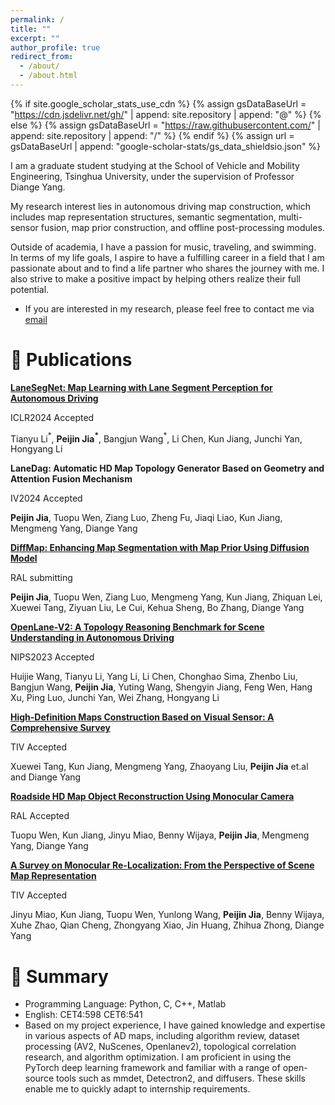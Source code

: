 ```yaml
---
permalink: /
title: ""
excerpt: ""
author_profile: true
redirect_from: 
  - /about/
  - /about.html
---
```


{% if site.google_scholar_stats_use_cdn %}
{% assign gsDataBaseUrl = "https://cdn.jsdelivr.net/gh/" | append: site.repository | append: "@" %}
{% else %}
{% assign gsDataBaseUrl = "https://raw.githubusercontent.com/" | append: site.repository | append: "/" %}
{% endif %}
{% assign url = gsDataBaseUrl | append: "google-scholar-stats/gs_data_shieldsio.json" %}

<span class='anchor' id='about-me'></span>
I am a graduate student studying at the School of Vehicle and Mobility Engineering, Tsinghua University, under the supervision of Professor Diange Yang. 

My research interest lies in autonomous driving map construction, which includes map representation structures, semantic segmentation, multi-sensor fusion, map prior construction, and offline post-processing modules. 

Outside of academia, I have a passion for music, traveling, and swimming. In terms of my life goals, I aspire to have a fulfilling career in a field that I am passionate about and to find a life partner who shares the journey with me. I also strive to make a positive impact by helping others realize their full potential. 

- If you are interested in my research, please feel free to contact me via [email](mailto:jpj22@mails.tsinghua.edu.cn)



# 📝 Publications 

[**LaneSegNet: Map Learning with Lane Segment Perception for Autonomous Driving**](https://arxiv.org/abs/2312.16108)

ICLR2024 Accepted

Tianyu Li$^\ast$, **Peijin Jia$^\ast$**, Bangjun Wang$^\ast$, Li Chen, Kun Jiang, Junchi Yan, Hongyang Li

**LaneDag: Automatic HD Map Topology Generator Based on Geometry and Attention Fusion Mechanism**

IV2024 Accepted

**Peijin Jia**, Tuopu Wen, Ziang Luo, Zheng Fu, Jiaqi Liao, Kun Jiang,  Mengmeng Yang, Diange Yang

[**DiffMap: Enhancing Map Segmentation with Map Prior Using Diffusion Model**](https://arxiv.org/pdf/2405.02008)

RAL submitting

**Peijin Jia**, Tuopu Wen, Ziang Luo, Mengmeng Yang, Kun Jiang, Zhiquan Lei, Xuewei Tang, Ziyuan Liu, Le Cui, Kehua Sheng, Bo Zhang, Diange Yang

[**OpenLane-V2: A Topology Reasoning Benchmark for Scene Understanding in Autonomous Driving**](https://openreview.net/pdf?id=OMOOO3ls6g)

NIPS2023 Accepted

Huijie Wang, Tianyu Li, Yang Li, Li Chen, Chonghao Sima, Zhenbo Liu, Bangjun Wang, **Peijin Jia**, Yuting Wang, Shengyin Jiang, Feng Wen, Hang Xu, Ping Luo, Junchi Yan, Wei Zhang, Hongyang Li

[**High-Definition Maps Construction Based on Visual Sensor: A Comprehensive Survey**](https://www.researchgate.net/publication/376101037_High-Definition_Maps_Construction_Based_on_Visual_Sensor_A_Comprehensive_Survey)

TIV Accepted

Xuewei Tang, Kun Jiang, Mengmeng Yang, Zhaoyang Liu, **Peijin Jia** et.al and Diange Yang

[**Roadside HD Map Object Reconstruction Using Monocular Camera**](https://ieeexplore.ieee.org/abstract/document/9804831)

RAL Accepted

Tuopu Wen, Kun Jiang, Jinyu Miao, Benny Wijaya, **Peijin Jia**, Mengmeng Yang, Diange Yang

[**A Survey on Monocular Re-Localization: From the Perspective of Scene Map Representation**](https://ieeexplore.ieee.org/abstract/document/10475537/)

TIV Accepted

Jinyu Miao, Kun Jiang, Tuopu Wen, Yunlong Wang, **Peijin Jia**, Benny Wijaya, Xuhe Zhao, Qian Cheng, Zhongyang Xiao, Jin Huang, Zhihua Zhong, Diange Yang





# 📖 Summary
- Programming Language: Python, C, C++, Matlab
- English: CET4:598     CET6:541
-  Based on my project experience, I have gained knowledge and expertise in various aspects of AD maps, including algorithm review, dataset processing (AV2, NuScenes, Openlanev2), topological correlation research, and algorithm optimization. I am proficient in using the PyTorch deep learning framework and familiar with a range of open-source tools such as mmdet, Detectron2, and diffusers. These skills enable me to quickly adapt to internship requirements.
